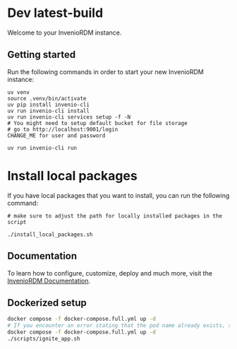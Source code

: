 # Dev latest-build 

Welcome to your InvenioRDM instance.

## Getting started

Run the following commands in order to start your new InvenioRDM instance:

```console
uv venv
source .venv/bin/activate
uv pip install invenio-cli
uv run invenio-cli install
uv run invenio-cli services setup -f -N
# You might need to setup default bucket for file storage
# go to http://localhost:9001/login
CHANGE_ME for user and password

uv run invenio-cli run
```

# Install local packages

If you have local packages that you want to install, you can run the following command:

```console
# make sure to adjust the path for locally installed packages in the script

./install_local_packages.sh
```

## Documentation

To learn how to configure, customize, deploy and much more, visit
the [InvenioRDM Documentation](https://inveniordm.docs.cern.ch/).


## Dockerized setup

```bash
docker compose -f docker-compose.full.yml up -d
# If you encounter an error stating that the pod name already exists, simply rerun the command.
docker compose -f docker-compose.full.yml up -d
./scripts/ignite_app.sh
```